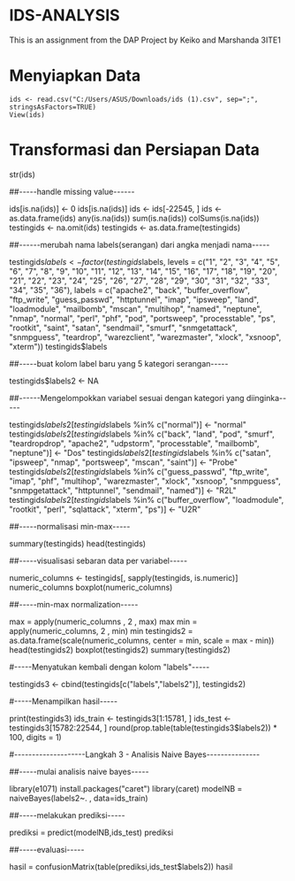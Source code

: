 # IDS-ANALYSIS
This is an assignment from the DAP Project by Keiko and Marshanda 3ITE1

# Menyiapkan Data
```
ids <- read.csv("C:/Users/ASUS/Downloads/ids (1).csv", sep=";", stringsAsFactors=TRUE)
View(ids)
```
# Transformasi dan Persiapan Data

str(ids)

##-----handle missing value------

ids[is.na(ids)] <- 0
ids[is.na(ids)]
ids <- ids[-22545, ]
ids <- as.data.frame(ids)
any(is.na(ids))
sum(is.na(ids))
colSums(is.na(ids))
testingids <- na.omit(ids)
testingids <- as.data.frame(testingids)

##------merubah nama labels(serangan) dari angka menjadi nama-----

testingids$labels <- factor(testingids$labels, levels = c("1", "2", "3", "4", "5", "6", "7", "8", "9", "10", "11", "12", "13", "14", "15", "16", "17", "18", "19", "20", "21", "22", "23", "24", "25", "26", "27", "28", "29", "30", "31", "32", "33", "34", "35", "36"), labels = c("apache2", "back", "buffer_overflow", "ftp_write", "guess_passwd", "httptunnel", "imap", "ipsweep", "land", "loadmodule", "mailbomb", "mscan", "multihop", "named", "neptune", "nmap", "normal", "perl", "phf", "pod", "portsweep", "processtable", "ps", "rootkit", "saint", "satan", "sendmail", "smurf", "snmgetattack", "snmpguess", "teardrop", "warezclient", "warezmaster", "xlock", "xsnoop", "xterm"))
testingids$labels

##-----buat kolom label baru yang 5 kategori serangan-----

testingids$labels2 <- NA

##------Mengelompokkan variabel sesuai dengan kategori yang diinginka-----

testingids$labels2[testingids$labels %in% c("normal")] <- "normal"
testingids$labels2[testingids$labels %in% c("back", "land", "pod", "smurf", "teardropdrop", "apache2", "udpstorm", "processtable", "mailbomb", "neptune")] <- "Dos"
testingids$labels2[testingids$labels %in% c("satan", "ipsweep", "nmap", "portsweep", "mscan", "saint")] <- "Probe"
testingids$labels2[testingids$labels %in% c("guess_passwd", "ftp_write", "imap", "phf", "multihop", "warezmaster", "xlock", "xsnoop", "snmpguess", "snmpgetattack", "httptunnel", "sendmail", "named")] <- "R2L"
testingids$labels2[testingids$labels %in% c("buffer_overflow", "loadmodule", "rootkit", "perl", "sqlattack", "xterm", "ps")] <- "U2R"

##-----normalisasi min-max-----

summary(testingids)
head(testingids)

##-----visualisasi sebaran data per variabel-----

numeric_columns <- testingids[, sapply(testingids, is.numeric)]
numeric_columns
boxplot(numeric_columns)

##-----min-max normalization-----

max = apply(numeric_columns , 2 , max)
max
min = apply(numeric_columns, 2 , min)
min
testingids2 = as.data.frame(scale(numeric_columns, center = min, scale = max - min))
head(testingids2)
boxplot(testingids2)
summary(testingids2)

#-----Menyatukan kembali dengan kolom "labels"-----

testingids3 <- cbind(testingids[c("labels","labels2")], testingids2)

#-----Menampilkan hasil-----

print(testingids3)
ids_train <- testingids3[1:15781, ]
ids_test <- testingids3[15782:22544, ]
round(prop.table(table(testingids3$labels2)) * 100, digits = 1)

#--------------------Langkah 3 - Analisis Naive Bayes---------------

##-----mulai analisis naive bayes-----

library(e1071)
install.packages("caret")
library(caret)
modelNB = naiveBayes(labels2~. , data=ids_train)

##-----melakukan prediksi-----

prediksi = predict(modelNB,ids_test)
prediksi

##-----evaluasi-----

hasil = confusionMatrix(table(prediksi,ids_test$labels2))
hasil

